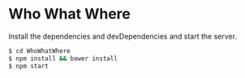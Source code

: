 # Who What Where

Install the dependencies and devDependencies and start the server.

```sh
$ cd WhoWhatWhere
$ npm install && bower install
$ npm start
```